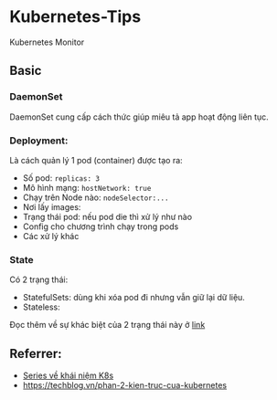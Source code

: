 # Kubernetes-Tips
Kubernetes Monitor

## Basic

### DaemonSet
DaemonSet cung cấp cách thức giúp miêu tả app hoạt động liên tục.

### Deployment:
Là cách quản lý 1 pod (container) được tạo ra:
- Số pod: `replicas: 3`
- Mô hình mạng: `hostNetwork: true`
- Chạy trên Node nào: `nodeSelector:...`
- Nơi lấy images:
- Trạng thái pod: nếu pod die thì xử lý như nào
- Config cho chương trình chạy trong pods
- Các xử lý khác

### State

Có 2 trạng thái:
- StatefulSets: dùng khi xóa pod đi nhưng vẫn giữ lại dữ liệu.
- Stateless:

Đọc thêm về sự khác biệt của 2 trạng thái này ở [link](https://medium.com/@ltvpro/ph%C3%A2n-bi%E1%BB%87t-stateful-v%C3%A0-stateless-kh%C3%A1i-ni%E1%BB%87m-statefulset-trong-kubernetes-86c59e566bd0)

## Referrer:
- [Series về khái niệm K8s](http://blog.therightway.cloud/khai-niem-va-cac-thanh-phan-co-ban-trong-kubernetes-cluster/)
- https://techblog.vn/phan-2-kien-truc-cua-kubernetes
